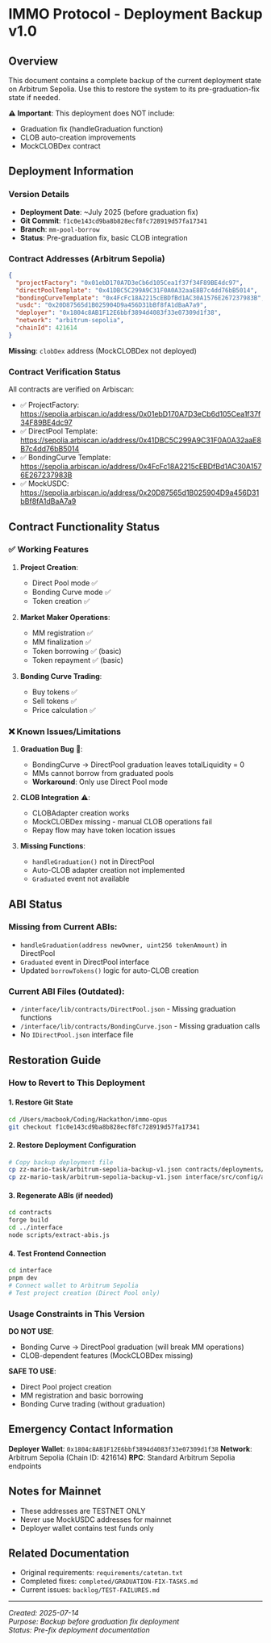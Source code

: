 # IMMO Protocol - Deployment Backup v1.0

## Overview

This document contains a complete backup of the current deployment state on Arbitrum Sepolia. Use this to restore the system to its pre-graduation-fix state if needed.

**⚠️ Important**: This deployment does NOT include:
- Graduation fix (handleGraduation function)
- CLOB auto-creation improvements
- MockCLOBDex contract

## Deployment Information

### Version Details
- **Deployment Date**: ~July 2025 (before graduation fix)
- **Git Commit**: `f1c0e143cd9ba8b828ecf8fc728919d57fa17341`
- **Branch**: `mm-pool-borrow`
- **Status**: Pre-graduation fix, basic CLOB integration

### Contract Addresses (Arbitrum Sepolia)

```json
{
  "projectFactory": "0x01ebD170A7D3eCb6d105Cea1f37f34F89BE4dc97",
  "directPoolTemplate": "0x41DBC5C299A9C31F0A0A32aaE8B7c4dd76bB5014",
  "bondingCurveTemplate": "0x4FcFc18A2215cEBDfBd1AC30A1576E267237983B",
  "usdc": "0x20D87565d1B025904D9a456D31bBf8fA1dBaA7a9",
  "deployer": "0x1804c8AB1F12E6bbf3894d4083f33e07309d1f38",
  "network": "arbitrum-sepolia",
  "chainId": 421614
}
```

**Missing**: `clobDex` address (MockCLOBDex not deployed)

### Contract Verification Status
All contracts are verified on Arbiscan:
- ✅ ProjectFactory: https://sepolia.arbiscan.io/address/0x01ebD170A7D3eCb6d105Cea1f37f34F89BE4dc97
- ✅ DirectPool Template: https://sepolia.arbiscan.io/address/0x41DBC5C299A9C31F0A0A32aaE8B7c4dd76bB5014
- ✅ BondingCurve Template: https://sepolia.arbiscan.io/address/0x4FcFc18A2215cEBDfBd1AC30A1576E267237983B
- ✅ MockUSDC: https://sepolia.arbiscan.io/address/0x20D87565d1B025904D9a456D31bBf8fA1dBaA7a9

## Contract Functionality Status

### ✅ Working Features
1. **Project Creation**:
   - Direct Pool mode ✅
   - Bonding Curve mode ✅
   - Token creation ✅

2. **Market Maker Operations**:
   - MM registration ✅
   - MM finalization ✅
   - Token borrowing ✅ (basic)
   - Token repayment ✅ (basic)

3. **Bonding Curve Trading**:
   - Buy tokens ✅
   - Sell tokens ✅
   - Price calculation ✅

### ❌ Known Issues/Limitations

1. **Graduation Bug** 🚫:
   - BondingCurve → DirectPool graduation leaves totalLiquidity = 0
   - MMs cannot borrow from graduated pools
   - **Workaround**: Only use Direct Pool mode

2. **CLOB Integration** ⚠️:
   - CLOBAdapter creation works
   - MockCLOBDex missing - manual CLOB operations fail
   - Repay flow may have token location issues

3. **Missing Functions**:
   - `handleGraduation()` not in DirectPool
   - Auto-CLOB adapter creation not implemented
   - `Graduated` event not available

## ABI Status

### Missing from Current ABIs:
- `handleGraduation(address newOwner, uint256 tokenAmount)` in DirectPool
- `Graduated` event in DirectPool interface
- Updated `borrowTokens()` logic for auto-CLOB creation

### Current ABI Files (Outdated):
- `/interface/lib/contracts/DirectPool.json` - Missing graduation functions
- `/interface/lib/contracts/BondingCurve.json` - Missing graduation calls
- No `IDirectPool.json` interface file

## Restoration Guide

### How to Revert to This Deployment

#### 1. Restore Git State
```bash
cd /Users/macbook/Coding/Hackathon/immo-opus
git checkout f1c0e143cd9ba8b828ecf8fc728919d57fa17341
```

#### 2. Restore Deployment Configuration
```bash
# Copy backup deployment file
cp zz-mario-task/arbitrum-sepolia-backup-v1.json contracts/deployments/arbitrum-sepolia.json
cp zz-mario-task/arbitrum-sepolia-backup-v1.json interface/src/config/arbitrum-sepolia.json
```

#### 3. Regenerate ABIs (if needed)
```bash
cd contracts
forge build
cd ../interface
node scripts/extract-abis.js
```

#### 4. Test Frontend Connection
```bash
cd interface
pnpm dev
# Connect wallet to Arbitrum Sepolia
# Test project creation (Direct Pool only)
```

### Usage Constraints in This Version

**DO NOT USE**:
- Bonding Curve → DirectPool graduation (will break MM operations)
- CLOB-dependent features (MockCLOBDex missing)

**SAFE TO USE**:
- Direct Pool project creation
- MM registration and basic borrowing
- Bonding Curve trading (without graduation)

## Emergency Contact Information

**Deployer Wallet**: `0x1804c8AB1F12E6bbf3894d4083f33e07309d1f38`
**Network**: Arbitrum Sepolia (Chain ID: 421614)
**RPC**: Standard Arbitrum Sepolia endpoints

## Notes for Mainnet

- These addresses are TESTNET ONLY
- Never use MockUSDC addresses for mainnet
- Deployer wallet contains test funds only

## Related Documentation

- Original requirements: `requirements/catetan.txt`
- Completed fixes: `completed/GRADUATION-FIX-TASKS.md`
- Current issues: `backlog/TEST-FAILURES.md`

---
*Created: 2025-07-14*  
*Purpose: Backup before graduation fix deployment*  
*Status: Pre-fix deployment documentation*
